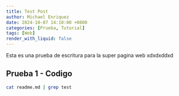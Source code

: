 ```yaml
---
title: Test Post
author: Michael Enriquez
date: 2024-10-07 14:10:00 +0800
categories: [Prueba, Tutorial]
tags: [Web]
render_with_liquid: false
---
```


Esta es una prueba de escritura para la super pagina web xdxdxddxd

## Prueba 1 - Codigo
```bash
cat readme.md | grep test
```

